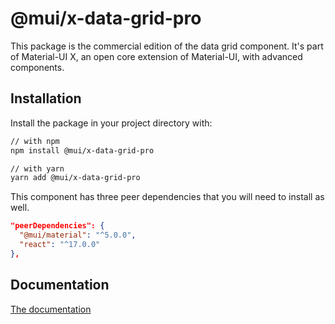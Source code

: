 # @mui/x-data-grid-pro

This package is the commercial edition of the data grid component.
It's part of Material-UI X, an open core extension of Material-UI, with advanced components.

## Installation

Install the package in your project directory with:

```sh
// with npm
npm install @mui/x-data-grid-pro

// with yarn
yarn add @mui/x-data-grid-pro
```

This component has three peer dependencies that you will need to install as well.

```json
"peerDependencies": {
  "@mui/material": "^5.0.0",
  "react": "^17.0.0"
},
```

## Documentation

[The documentation](https://material-ui.com/components/data-grid/)
